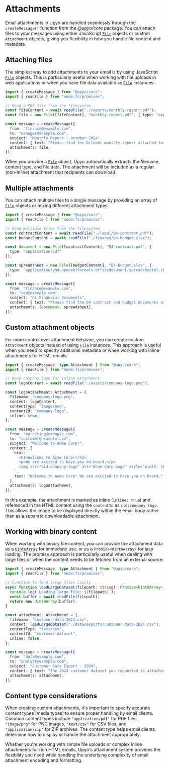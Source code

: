 Attachments
===========

Email attachments in Upyo are handled seamlessly through the `createMessage()`
function from the *@upyo/core* package. You can attach files to your messages
using either JavaScript [`File`] objects or custom `Attachment` objects,
giving you flexibility in how you handle file content and metadata.

[`File`]: https://developer.mozilla.org/en-US/docs/Web/API/File


Attaching files
---------------

The simplest way to add attachments to your email is by using JavaScript
[`File`] objects.  This is particularly useful when working with file uploads
in web applications or when you have file data available as [`File`] instances:

~~~~ typescript twoslash
import { createMessage } from "@upyo/core";
import { readFile } from "node:fs/promises";

// Read a PDF file from the filesystem
const fileContent = await readFile("./reports/monthly-report.pdf");
const file = new File([fileContent], "monthly-report.pdf", { type: "application/pdf" });

const message = createMessage({
  from: "finance@example.com",
  to: "manager@example.com",
  subject: "Monthly Report - October 2024",
  content: { text: "Please find the October monthly report attached for your review." },
  attachments: file,
});
~~~~

When you provide a [`File`] object, Upyo automatically extracts the filename,
content type, and file data.  The attachment will be included as a regular
(non-inline) attachment that recipients can download.


Multiple attachments
--------------------

You can attach multiple files to a single message by providing an array of
[`File`] objects or mixing different attachment types:

~~~~ typescript twoslash
import { createMessage } from "@upyo/core";
import { readFile } from "node:fs/promises";

// Read multiple files from the filesystem
const contractContent = await readFile("./legal/Q4-contract.pdf");
const budgetContent = await readFile("./finance/Q4-budget.xlsx");

const document = new File([contractContent], "Q4-contract.pdf", {
  type: "application/pdf"
});

const spreadsheet = new File([budgetContent], "Q4-budget.xlsx", {
  type: "application/vnd.openxmlformats-officedocument.spreadsheetml.sheet"
});

const message = createMessage({
  from: "finance@example.com",
  to: "ceo@example.com",
  subject: "Q4 Financial Documents",
  content: { text: "Please find the Q4 contract and budget documents attached for your review." },
  attachments: [document, spreadsheet],
});
~~~~


Custom attachment objects
-------------------------

For more control over attachment behavior, you can create custom `Attachment`
objects instead of using [`File`] instances. This approach is useful when you
need to specify additional metadata or when working with inline attachments for
HTML emails:

~~~~ typescript twoslash
import { createMessage, type Attachment } from "@upyo/core";
import { readFile } from "node:fs/promises";

// Read company logo for inline attachment
const logoContent = await readFile("./assets/company-logo.png");

const logoAttachment: Attachment = {
  filename: "company-logo.png",
  content: logoContent,
  contentType: "image/png",
  contentId: "company-logo",
  inline: true,
};

const message = createMessage({
  from: "marketing@example.com",
  to: "customer@example.com",
  subject: "Welcome to Acme Corp!",
  content: {
    html: `
      <h1>Welcome to Acme Corp!</h1>
      <p>We are excited to have you on board.</p>
      <img src="cid:company-logo" alt="Acme Corp Logo" style="width: 200px;">
    `,
    text: "Welcome to Acme Corp! We are excited to have you on board.",
  },
  attachments: logoAttachment,
});
~~~~

In this example, the attachment is marked as inline (`inline: true`) and
referenced in the HTML content using the `contentId` as `cid:company-logo`.
This allows the image to be displayed directly within the email body rather
than as a separate downloadable attachment.


Working with binary content
---------------------------

When working with binary file content, you can provide the attachment data as
a [`Uint8Array`] for immediate use, or as a `Promise<Uint8Array>` for lazy
loading.  The promise approach is particularly useful when dealing with large
files or when the content needs to be fetched from an external source:

~~~~ typescript twoslash
import { createMessage, type Attachment } from "@upyo/core";
import { readFile } from "node:fs/promises";

// Function to load large files lazily
async function loadLargeDataset(filepath: string): Promise<Uint8Array> {
  console.log(`Loading large file: ${filepath}`);
  const buffer = await readFile(filepath);
  return new Uint8Array(buffer);
}

const attachment: Attachment = {
  filename: "customer-data-2024.csv",
  content: loadLargeDataset("./data/exports/customer-data-2024.csv"),
  contentType: "text/csv",
  contentId: "customer-dataset",
  inline: false,
};

const message = createMessage({
  from: "data@example.com",
  to: "analyst@example.com",
  subject: "Customer Data Export - 2024",
  content: { text: "The 2024 customer dataset you requested is attached. This file contains anonymized customer analytics data." },
  attachments: attachment,
});
~~~~

[`Uint8Array`]: https://developer.mozilla.org/en-US/docs/Web/JavaScript/Reference/Global_Objects/Uint8Array


Content type considerations
---------------------------

When creating custom attachments, it's important to specify accurate content
types (media types) to ensure proper handling by email clients.  Common content
types include `"application/pdf"` for PDF files, `"image/png"` for PNG images,
`"text/csv"` for CSV files, and `"application/zip"` for ZIP archives.
The content type helps email clients determine how to display or handle
the attachment appropriately.

Whether you're working with simple file uploads or complex inline attachments
for rich HTML emails, Upyo's attachment system provides the flexibility you need
while handling the underlying complexity of email attachment encoding and
formatting.
